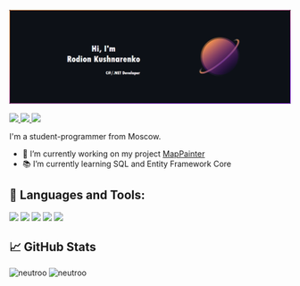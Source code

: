 ![NeutroBanner](./Images/NeutroBanner.png)

<a href="https://vk.com/neutr0o">
  <img src="https://img.shields.io/badge/-VK-0077FF?logo=VK"/>
</a>
<a href="https://t.me/neutr0o">
  <img src="https://img.shields.io/badge/-Telegram-26A5E4?logo=Telegram"/>
</a>
<a href="https://www.instagram.com/nyautro/">
  <img src="https://img.shields.io/badge/-Instagram-E4405F?logo=Instagram&logoColor=white"/>
</a>

I'm a student-programmer from Moscow.
- 🔨 I’m currently working on my project [MapPainter](https://github.com/Neutroo/MapPainter)
- 📚 I’m currently learning SQL and Entity Framework Core

## 🧰 Languages and Tools:
<div style = "display: inline;">
  <a>
    <img src="https://img.shields.io/badge/-CSharp-239120?logo=CSharp"/>
  </a>
  <a>
    <img src="https://img.shields.io/badge/-.NET-512BD4?logo=.NET"/>
  </a>
  <a>
    <img src="https://img.shields.io/badge/-Microsoft SQL Server-CC2927?logo=Microsoft SQL Server"/>
  </a>
  <a>
    <img src="https://img.shields.io/badge/-C++-00599C?logo=Cplusplus"/>
  </a>
  <a>
    <img src="https://img.shields.io/badge/-Arduino-00979D?logo=arduino&logoColor=white"/>
  </a>
</div>

## 📈 GitHub Stats

<p>
  <img src="https://github-readme-stats.vercel.app/api?username=neutroo&show_icons=true&title_color=ff9952&text_color=ffffff&bg_color=0d1117&locale=en&line_height=20&icon_color=b93fb8&border_color=ff9952" alt="neutroo"/>
  <img src="https://github-readme-stats.vercel.app/api/top-langs?username=neutroo&show_icons=true&title_color=ff9952&text_color=ffffff&bg_color=0d1117&locale=en&border_color=ff9952" alt="neutroo"/>
</p>
